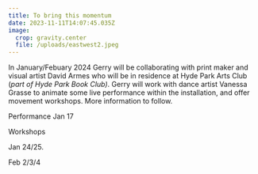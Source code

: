 ```yaml
---
title: To bring this momentum
date: 2023-11-11T14:07:45.035Z
image:
  crop: gravity.center
  file: /uploads/eastwest2.jpeg
---
```

In January/Febuary 2024 Gerry will be collaborating with print maker and visual artist David Armes who will be in residence at Hyde Park Arts Club (*part of Hyde Park Book Club)*. Gerry will work with dance artist Vanessa Grasse to animate some  live performance within the installation, and offer movement workshops. More information to follow. 

Performance Jan 17

Workshops 

Jan 24/25. 

Feb 2/3/4